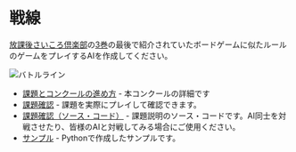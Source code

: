 # 戦線

[放課後さいころ倶楽部](https://gekkansunday.net/work/395/)の[3巻](https://shogakukan-comic.jp/book?isbn=9784091247681&_gl=1*1dbfqgu*_ga*OTk3ODg4MzQ2LjE2ODI0NzA5ODg.*_ga_GKREG1DB6Z*MTY4MjQ3MDk4OC4xLjAuMTY4MjQ3MDk4OC42MC4wLjA.)の最後で紹介されていたボードゲームに似たルールのゲームをプレイするAIを作成してください。

![バトルライン](./images/battle-line.jpg)

* [課題とコンクールの進め方](./rule.html) - 本コンクールの詳細です
* [課題確認](./front-line/dist/index.html) - 課題を実際にプレイして確認できます。
* [課題確認（ソース・コード）](./front-line.zip) - 課題説明のソース・コードです。AI同士を対戦させたり、皆様のAIと対戦してみる場合にご使用ください。
* [サンプル](./python-example.zip) - Pythonで作成したサンプルです。
